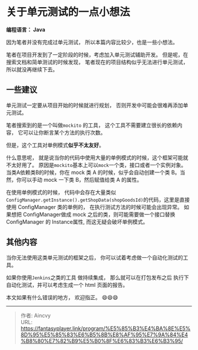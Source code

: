 # 关于单元测试的一点小想法


**编程语言： Java**

因为笔者并没有完成过单元测试， 所以本篇内容比较少，也是一些小想法。

笔者在项目开发到了一定阶段的时候，考虑加入单元测试辅助开发。 但是呢，在搜索文档和简单测试的时候发现， 笔者现在的项目结构似乎无法进行单元测试， 所以就没再继续下去。



## 一些建议

单元测试一定要从项目开始的时候就进行规划， 否则开发中可能会很难再添加单元测试。



笔者搜索到的是一个叫做`mockito` 的工具， 这个工具不需要建立很长的依赖内容， 它可以让你断言某个方法的执行次数。

但是，这个工具对单例模式**似乎不太友好**。 

什么意思呢， 就是说当你的代码中使用大量的单例模式的时候，这个框架可能就不太好用了。 原因是`mockito`基本上可以`mock`一个类，接口或者一个实例对象。 当类A依赖类B的时候，你在 mock 类 A 的时候，似乎会自动创建一个类 B。当然，你可以手动 mock 一下类 B，然后赋值给类 A 的属性。 

在使用单例模式的时候， 代码中会存在大量类似`ConfigManager.getInstance().getShopData(shopGoodsId)`的代码，这里是直接使用 ConfigManager 类的单例的， 在执行测试方法的时候可能会出现异常。 如果想把 ConfigManager做成 mock 之后的类，则可能需要做一个接口替换 ConfigManager 的 Instance属性, 而这无疑会破坏单例模式。



## 其他内容

当你无法使用这类单元测试的框架之后， 你可以试着考虑做一个自动化测试的工具。 

如果你使用`Jenkins`之类的工具 做持续集成， 那么就可以在打包发布之后 执行下自动化测试，并可以考虑生成一个 html 页面的报告。



本文如果有什么错误的地方， 欢迎指正。 :smile::smile::smile:



---

> 作者: Aincvy  
> URL: https://fantasyplayer.link/program/%E5%85%B3%E4%BA%8E%E5%8D%95%E5%85%83%E6%B5%8B%E8%AF%95%E7%9A%84%E4%B8%80%E7%82%B9%E5%B0%8F%E6%83%B3%E6%B3%95/  

